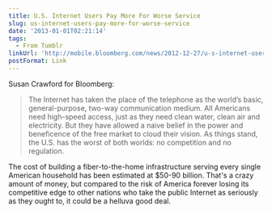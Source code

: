 ```yaml
---
title: U.S. Internet Users Pay More For Worse Service
slug: us-internet-users-pay-more-for-worse-service
date: '2013-01-01T02:21:14'
tags:
  - From Tumblr
linkUrl: 'http://mobile.bloomberg.com/news/2012-12-27/u-s-internet-users-pay-more-for-slower-service.html'
postFormat: Link
---
```

Susan Crawford for Bloomberg:

> The Internet has taken the place of the telephone as the world’s basic, general-purpose, two-way communication medium. All Americans need high-speed access, just as they need clean water, clean air and electricity. But they have allowed a naive belief in the power and beneficence of the free market to cloud their vision. As things stand, the U.S. has the worst of both worlds: no competition and no regulation.

The cost of building a fiber-to-the-home infrastructure serving every single American household has been estimated at $50-90 billion. That's a crazy amount of money, but compared to the risk of America forever losing its competitive edge to other nations who take the public Internet as seriously as they ought to, it could be a helluva good deal.
